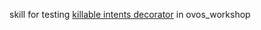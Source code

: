 skill for testing [killable intents decorator](https://github.com/OpenVoiceOS/OVOS-workshop/blob/dev/ovos_workshop/decorators/killable.py) in ovos_workshop
